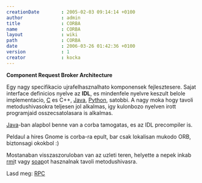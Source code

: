 ```yaml
---
creationDate        : 2005-02-03 09:14:14 +0100 
author              : admin 
title               : CORBA 
name                : CORBA 
layout              : wiki 
path                : CORBA 
date                : 2006-03-26 01:42:36 +0100 
version             : 1 
creator             : kocka 
---
```

__Component Request Broker Architecture__

Egy nagy specifikacio ujrafelhasznalhato komponensek fejlesztesere. Sajat interface definicios nyelve az __IDL__, es mindenfele nyelvre keszult belole implementacio, [C](C.html) es C++, [Java](java.html), [Python](python.html), satobbi. A nagy moka hogy tavoli metodushivasokra teljesen jol alkalmas, igy kulonbozo nyelven irott programjaid osszecsatolasara is alkalmas.

[Java](java.html)-ban alapbol benne van a corba tamogatas, es az IDL precompiler is.

Peldaul a hires Gnome is corba-ra epult, bar csak lokalisan mukodo ORB, biztonsagi okokbol :)

Mostanaban visszaszoruloban van az uzleti teren, helyette a nepek inkab [rmi](RMI.html)t vagy [soap](SOAP.html)ot hasznalnak tavoli metodushivasra.

Lasd meg: [RPC](RPC.html)
